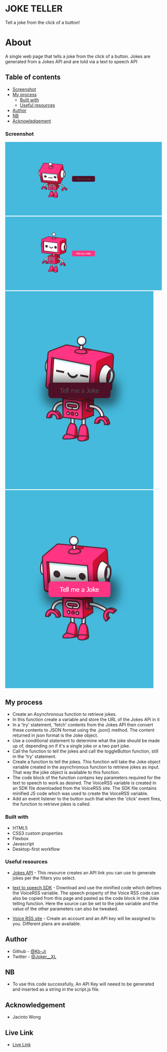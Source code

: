 # JOKE TELLER
Tell a joke from the click of a button!

# About
A single web page that tells a joke from the click of a button. Jokes are generated from a Jokes API and are told via a text to speech API

## Table of contents
  - [Screenshot](#screenshot)
- [My process](#my-process)
  - [Built with](#built-with)
  - [Useful resources](#useful-resources)
- [Author](#author)
- [NB](#NB)
- [Acknowledgement](#acknowledgement)


### Screenshot
![Desktop screenshot](./Desktop-active.png)
![Desktop screenshot](./Desktop-inactive.png)
![Mobile screenshot](./mobile-active.png)
![Mobile screenshot](./mobile-inactive.png)


## My process
- Create an Asynchronous function to retrieve jokes.
- In this function create a variable and store the URL of the Jokes APi in it
- In a 'try' statement, 'fetch' contents from the Jokes API then convert these contents to JSON format using the .json() method. The content returned in json format is the Joke object.
- Use a conditional statement to determine what the joke should be made up of, depending on if it's a single joke or a two part joke.
- Call the function to tell the jokes and call the toggleButton function, still in the 'try' statement.
- Create a function to tell the jokes. This function will take the Joke object variable created in the asynchronous function to retrieve jokes as input. That way the joke object is available to this function.
- The code block of the function contains key parameters required for the text to speech to work as desired. The VoiceRSS variable is created in an SDK file downloaded from the VoiceRSS site. The SDK file contains minified JS code which was used to create the VoiceRSS variable.
- Add an event listener to the button such that when the 'click' event fires, the function to retrieve jokes is called.



### Built with
- HTML5 
- CSS3 custom properties
- Flexbox
- Javascript
- Desktop-first workflow


### Useful resources

- [Jokes API](https://sv443.net/jokeapi/v2/) - This resource creates an API link you can use to generate jokes per the filters you select.

- [text to speech SDK](https://www.voicerss.org/sdk/javascript.aspx) - Download and use the minified code which defines the VoiceRSS variable. The speech property of the Voice RSS code can also be copied from this page and pasted as the code block in the Joke telling function. Here the source can be set to the joke variable and the value of the other parameters can also be tweaked.

- [Voice RSS site](https://www.voicerss.org/) - Create an account and an API key will be assigned to you. Different plans are available.


## Author

- Github - [@Kb-Jr](https://github.com/Kb-Jr)
- Twitter - [@Joker__XL](https://www.twitter.com/Joker__XL)


## NB
- To use this code successfully, An API Key will neeed to be generated and inserted as a string in the script.js file.

## Acknowledgement
-  Jacinto Wong

## Live Link

- [Live Link](https://kb-jr.github.io/JOKE-TELLER/)


